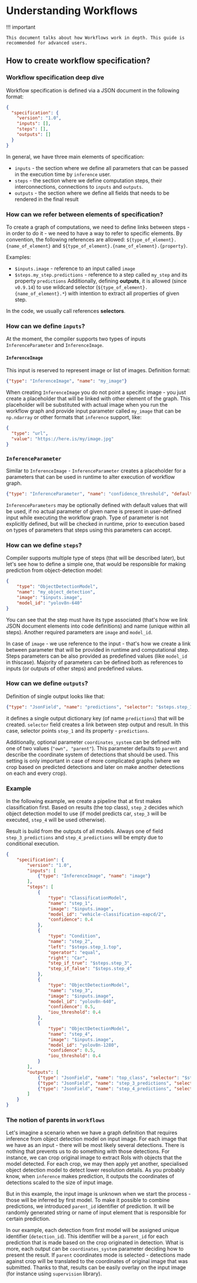 # Understanding Workflows

!!! important

    This document talks about how Workflows work in depth. This guide is recommended for advanced users.

## How to create workflow specification?

### Workflow specification deep dive

Workflow specification is defined via a JSON document in the following format:
```json
{
  "specification": {
    "version": "1.0",
    "inputs": [],
    "steps": [],
    "outputs": []
  }
}
```

In general, we have three main elements of specification:

* `inputs` - the section where we define all parameters that can be passed in the execution time by `inference` user.
* `steps` - the section where we define computation steps, their interconnections, connections to `inputs` and `outputs`.
* `outputs` - the section where we define all fields that needs to be rendered in the final result

### How can we refer between elements of specification?
To create a graph of computations, we need to define links between steps - in order to do it - we need to have a  way to refer to specific elements. By convention, the following references are allowed:  `${type_of_element}.{name_of_element}` and `${type_of_element}.{name_of_element}.{property}`.

Examples:

* `$inputs.image` - reference to an input called `image`
* `$steps.my_step.predictions` - reference to a step called `my_step` and its property `predictions`
Additionally, defining **outputs**, it is allowed (since `v0.9.14`) to use wildcard selector
(`${type_of_element}.{name_of_element}.*`) with intention to extract all properties of given step.

In the code, we usually call references **selectors**.

### How can we define `inputs`?
At the moment, the compiler supports two types of inputs `InferenceParameter` and `InferenceImage`.

#### `InferenceImage`

This input is reserved to represent image or list of images. Definition format:
```json
{"type": "InferenceImage", "name": "my_image"}
```
When creating `InferenceImage` you do not point a specific image - you just create a placeholder that will be linked with other element of the graph. This placeholder will be substituted with actual image when you run the workflow  graph and provide input parameter called `my_image` that can be `np.ndarray` or other formats that `inference` support, like:

```json
{
  "type": "url",
  "value": "https://here.is/my/image.jpg"
}
```

### `InferenceParameter`
Similar to `InferenceImage` - `InferenceParameter` creates a placeholder for a parameters that can be used in runtime to alter execution of workflow graph.
```json
{"type": "InferenceParameter", "name": "confidence_threshold", "default_value": 0.5}
```
`InferenceParameters` may be optionally defined with default values that will be used, if no actual parameter  of given name is present in user-defined input while executing the workflow graph. Type of parameter is not explicitly defined, but will be checked in runtime, prior to execution based on types of parameters that steps using this parameters can accept.

### How can we define `steps`?
Compiler supports multiple type of steps (that will be described later), but let's see how to define a simple one, that would be responsible for making prediction from object-detection model:
```json
{
    "type": "ObjectDetectionModel",
    "name": "my_object_detection",
    "image": "$inputs.image",
    "model_id": "yolov8n-640"
}
```
You can see that the step must have its type associated (that's how we link JSON document elements into code definitions) and name (unique within all steps). Another required parameters are `image` and `model_id`.

In case of `image` - we use reference to the input - that's how we create a link between parameter that will be provided in runtime and computational step. Steps parameters can be also provided as predefined values (like `model_id` in thiscase). Majority of parameters can be defined both as references to inputs (or outputs of other steps) and predefined values.

### How can we define `outputs`?

Definition of single output looks like that:
```json
{"type": "JsonField", "name": "predictions", "selector": "$steps.step_1.predictions"}
```
it defines a single output dictionary key (of name `predictions`) that will be created. `selector` field creates a link between step output and result. In this case, selector points `step_1` and its property - `predictions`.

Additionally, optional parameter `coordinates_system` can be defined with one of two values (`"own", "parent"`). This parameter defaults to `parent` and describe the coordinate system of detections that should be used. This setting is only important in case of more complicated graphs (where we crop based on predicted detections and later on make another detections on each and every crop).

### Example
In the following example, we create a pipeline that at first makes classification first. Based on results (the top class), `step_2` decides which object detection model to use (if model predicts car, `step_3` will be executed, `step_4` will be used otherwise).

Result is build from the outputs of all models. Always one of field `step_3_predictions` and `step_4_predictions` will be empty due to conditional execution.

```json
{
    "specification": {
        "version": "1.0",
        "inputs": [
            {"type": "InferenceImage", "name": "image"}
        ],
        "steps": [
            {
                "type": "ClassificationModel",
                "name": "step_1",
                "image": "$inputs.image",
                "model_id": "vehicle-classification-eapcd/2",
                "confidence": 0.4
            },
            {
                "type": "Condition",
                "name": "step_2",
                "left": "$steps.step_1.top",
                "operator": "equal",
                "right": "Car",
                "step_if_true": "$steps.step_3",
                "step_if_false": "$steps.step_4"
            },
            {
                "type": "ObjectDetectionModel",
                "name": "step_3",
                "image": "$inputs.image",
                "model_id": "yolov8n-640",
                "confidence": 0.5,
                "iou_threshold": 0.4
            },
            {
                "type": "ObjectDetectionModel",
                "name": "step_4",
                "image": "$inputs.image",
                "model_id": "yolov8n-1280",
                "confidence": 0.5,
                "iou_threshold": 0.4
            }
        ],
        "outputs": [
            {"type": "JsonField", "name": "top_class", "selector": "$steps.step_1.top"},
            {"type": "JsonField", "name": "step_3_predictions", "selector": "$steps.step_3.predictions"},
            {"type": "JsonField", "name": "step_4_predictions", "selector": "$steps.step_4.predictions"}
        ]  
    }
}
```

### The notion of parents in `workflows`

Let's imagine a scenario when we have a graph definition that requires inference from object detection model on input  image. For each image that we have as an input - there will be most likely several detections. There is nothing that prevents us to do something with those detections. For instance, we can crop original image to extract RoIs with objects that the model detected. For each crop, we may then apply yet another, specialised object detection model to  detect lower resolution details. As you probably know, when `inference` makes prediction, it outputs the coordinates of detections scaled to the size of input image. 

But in this example, the input image is unknown when we start the process - those will be inferred by first model. To make it possible to combine predictions, we introduced `parent_id` identifier of prediction. It will be randomly generated string or name of input element that is responsible for certain prediction. 

In our example, each detection from first model will be assigned unique identifier (`detection_id`). This identifier will be a `parent_id` for each prediction that is made based on the crop originated in detection. What is more, each output can be `coordinates_system` parameter deciding how to present the result. If `parent` coordinates mode is selected - detections made against crop will be translated to the coordinates of original image that was submitted. Thanks to that, results can be easily overlay on the input image (for instance using `supervision` library). 
